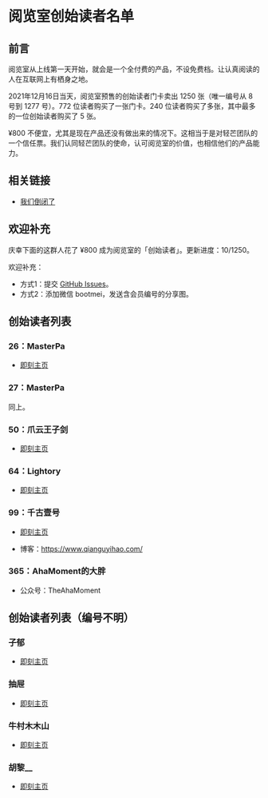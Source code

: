 # 阅览室创始读者名单

## 前言

阅览室从上线第一天开始，就会是一个全付费的产品，不设免费档。让认真阅读的人在互联网上有栖身之地。

2021年12月16日当天，阅览室预售的创始读者门卡卖出 1250 张（唯一编号从 8 号到 1277 号）。772 位读者购买了一张门卡。240 位读者购买了多张，其中最多的一位创始读者购买了 5 张。

¥800 不便宜，尤其是现在产品还没有做出来的情况下。这相当于是对轻芒团队的一个信任票。我们认同轻芒团队的使命，认可阅览室的价值，也相信他们的产品能力。

## 相关链接

- [我们倒闭了](https://read.land/hello/)

## 欢迎补充

庆幸下面的这群人花了 ¥800 成为阅览室的「创始读者」。更新进度：10/1250。

欢迎补充：

- 方式1：提交 [GitHub Issues](https://github.com/qianguyihao/readland-member/issues)。
- 方式2：添加微信 bootmei，发送含会员编号的分享图。

## 创始读者列表

### 26：MasterPa

- [即刻主页](https://web.okjike.com/originalPost/61bd4855d547dc0010bfdd9d)

### 27：MasterPa

同上。

### 50：爪云王子剑

- [即刻主页](https://web.okjike.com/originalPost/61bf6436d3ffd80010bf628c)

### 64：Lightory

- [即刻主页](https://web.okjike.com/originalPost/61bd6fbfc940e10010e5c759)


### 99：千古壹号

- [即刻主页](https://web.okjike.com/u/smyhvae)

- 博客：https://www.qianguyihao.com/



### 365：AhaMoment的大胖

- 公众号：TheAhaMoment


## 创始读者列表（编号不明）

### 子郁

- [即刻主页](https://web.okjike.com/u/9EAC70C3-5FFD-4559-BA8C-6F892CA9A39B)



### 抽屉

- [即刻主页](https://web.okjike.com/originalPost/61bb22b8185c4200108dd314)



### 牛村木木山

- [即刻主页](https://web.okjike.com/originalPost/61bad2e16d82970010beaf2c)

### 胡黎__

- [即刻主页](https://web.okjike.com/originalPost/61d30610921ad600105d82c8)











